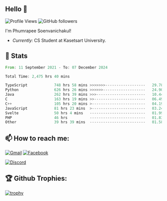 
<h2>Hello 👋</h2> 

![Profile Views](https://komarev.com/ghpvc/?username=Homiez09&label=Profile%20views&color=0e75b6&style=flat)
![GitHub followers](https://img.shields.io/github/followers/HomieZ09.svg?style=social&label=Follow)


I'm Phumrapee Soenvanichakul!

- <i>Currently:</i> CS Student at Kasetsart University.

<h2>👀 Stats</h2>

<!--START_SECTION:waka-->

```rust
From: 11 September 2021 - To: 07 December 2024

Total Time: 2,475 hrs 40 mins

TypeScript            748 hrs 58 mins >>>>>>>------------------   29.78 %
Python                626 hrs 26 mins >>>>>>-------------------   24.90 %
Java                  262 hrs 39 mins >>>----------------------   10.44 %
C                     163 hrs 19 mins >>-----------------------   06.49 %
C++                   105 hrs 20 mins >------------------------   04.19 %
JavaScript            81 hrs 23 mins  >------------------------   03.24 %
Svelte                50 hrs 4 mins   -------------------------   01.99 %
PHP                   46 hrs          -------------------------   01.83 %
Other                 39 hrs 39 mins  -------------------------   01.58 %
```

<!--END_SECTION:waka-->

<h2>📫 How to reach me:</h2>

<a href="mailto:phumrapeesoen1@gmail.com">![Gmail](https://img.shields.io/badge/Gmail-D14836?style=for-the-badge&logo=gmail&logoColor=white)</a> 
<a href="https://web.facebook.com/phumrapee.soenvanichakul.3/">![Facebook](https://img.shields.io/badge/Facebook-4267B2?style=for-the-badge&logo=facebook&logoColor=white)</a>

<a href="https://discord.gg/EWnAEUtFVm">![Discord](https://discord.c99.nl/widget/theme-1/297740667784921089.png)</a> 

<h2>🏆 Github Trophies:</h2>

[![trophy](https://github-profile-trophy.vercel.app/?username=Homiez09&theme=discord&row=1)](https://github.com/ryo-ma/github-profile-trophy)
